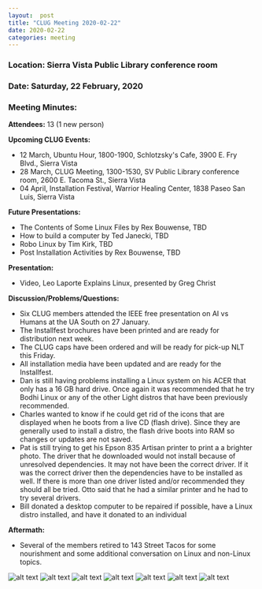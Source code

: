```yaml
---
layout:  post
title: "CLUG Meeting 2020-02-22"
date: 2020-02-22
categories: meeting
---
```


### Location: Sierra Vista Public Library conference room

### Date: Saturday, 22 February, 2020

### Meeting Minutes:

**Attendees:** 13 (1 new person)

**Upcoming CLUG Events:**

 * 12 March, Ubuntu Hour, 1800-1900, Schlotzsky's Cafe, 3900 E. Fry Blvd., Sierra Vista
 * 28 March, CLUG Meeting, 1300-1530, SV Public Library conference room, 2600 E. Tacoma St., Sierra Vista
 * 04 April, Installation Festival, Warrior Healing Center, 1838 Paseo San Luis, Sierra Vista

**Future Presentations:**
 
 * The Contents of Some Linux Files by Rex Bouwense, TBD
 * How to build a computer by Ted Janecki, TBD
 * Robo Linux by Tim Kirk, TBD
 * Post Installation Activities by Rex Bouwense, TBD
 
**Presentation:**

 * Video, Leo Laporte Explains Linux, presented by Greg Christ
 
**Discussion/Problems/Questions:**

 * Six CLUG members attended the IEEE free presentation on AI vs Humans at the UA South on 27 January.
 * The Installfest brochures have been printed and are ready for distribution next week.
 * The CLUG caps have been ordered and will be ready for pick-up NLT this Friday.
 * All installation media have been updated and are ready for the Installfest.
 * Dan is still having problems installing a Linux system on his ACER that only has a 16 GB hard drive.  Once again it was recommended that he try Bodhi Linux or any of the other Light distros that have been previously recommended.
 * Charles wanted to know if he could get rid of the icons that are displayed when he boots from a live CD (flash drive).  Since they are generally used to install a distro, the flash drive boots into RAM so changes or updates are not saved.
 * Pat is still trying to get his Epson 835 Artisan printer to print a a brighter photo.  The driver that he downloaded would not install because of unresolved dependencies.  It may not have been the correct driver.  If it was the correct driver then the dependencies have to be installed as well.  If there is more than one driver listed and/or recommended they should all be tried.  Otto said that he had a similar printer and he had to try several drivers.
 * Bill donated a desktop computer to be repaired if possible, have a Linux distro installed, and have it donated to an individual

**Aftermath:**

 * Several of the members retired to 143 Street Tacos for some nourishment and some additional conversation on Linux and non-Linux topics.

![alt text](https://raw.githubusercontent.com/CochiseLinuxUsersGroup/CochiseLinuxUsersGroup.github.io/master/images/rsz_clug_meeting_2020-02-22_1.jpg)
![alt text](https://raw.githubusercontent.com/CochiseLinuxUsersGroup/CochiseLinuxUsersGroup.github.io/master/images/rsz_clug_meeting_2020-02-22_2.jpg)
![alt text](https://raw.githubusercontent.com/CochiseLinuxUsersGroup/CochiseLinuxUsersGroup.github.io/master/images/rsz_clug_meeting_2020-02-22_3.jpg)
![alt text](https://raw.githubusercontent.com/CochiseLinuxUsersGroup/CochiseLinuxUsersGroup.github.io/master/images/rsz_clug_meeting_2020-02-22_4.jpg)
![alt text](https://raw.githubusercontent.com/CochiseLinuxUsersGroup/CochiseLinuxUsersGroup.github.io/master/images/rsz_clug_meeting_2020-02-22_5.jpg)
![alt text](https://raw.githubusercontent.com/CochiseLinuxUsersGroup/CochiseLinuxUsersGroup.github.io/master/images/rsz_clug_meeting_2020-02-22_6.jpg)
![alt text](https://raw.githubusercontent.com/CochiseLinuxUsersGroup/CochiseLinuxUsersGroup.github.io/master/images/rsz_clug_meeting_2020-02-22_7.jpg)
